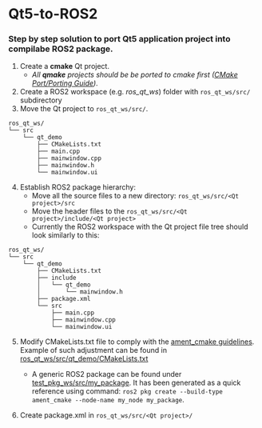 Qt5-to-ROS2
===============

### Step by step solution to port Qt5 application project into compilabe ROS2 package.

1. Create a **cmake** Qt project. 
    - *All **qmake** projects should be be ported to cmake first ([CMake Port/Porting Guide](https://wiki.qt.io/CMake_Port/Porting_Guide))*.
2. Create a ROS2 workspace (e.g. *ros_qt_ws*) folder with `ros_qt_ws/src/` subdirectory
3. Move the Qt project to `ros_qt_ws/src/`.

```
ros_qt_ws/
└── src
    └── qt_demo
        ├── CMakeLists.txt
        ├── main.cpp
        ├── mainwindow.cpp
        ├── mainwindow.h
        └── mainwindow.ui
```

4. Establish ROS2 package hierarchy:
    - Move all the source files to a new directory: `ros_qt_ws/src/<Qt project>/src`
    - Move the header files to the `ros_qt_ws/src/<Qt project>/include/<Qt project>`
    - Currently the ROS2 workspace with the Qt project file tree should look similarly to this:

```
ros_qt_ws/
└── src
    └── qt_demo
        ├── CMakeLists.txt
        ├── include
        │   └── qt_demo
        │       └── mainwindow.h
        ├── package.xml
        └── src
            ├── main.cpp
            ├── mainwindow.cpp
            └── mainwindow.ui
```

5. Modify CMakeLists.txt file to comply with the [ament_cmake guidelines](https://docs.ros.org/en/humble/How-To-Guides/Ament-CMake-Documentation.html). Example of such adjustment can be found in [ros_qt_ws/src/qt_demo/CMakeLists.txt](./ros_qt_ws/src/qt_demo/CMakeLists.txt)
    - A generic ROS2 package can be found under [test_pkg_ws/src/my_package](./test_pkg_ws/src/my_package). It has been generated as a quick reference using command: `ros2 pkg create --build-type ament_cmake --node-name my_node my_package`.

6. Create package.xml in `ros_qt_ws/src/<Qt project>/`
